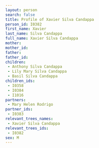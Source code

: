 ```yaml
---
layout: person
search: false
title: Profile of Xavier Silva Candappa
person_id: I0382
first_name: Xavier
last_name: Silva Candappa
full_name: Xavier Silva Candappa
mother: 
mother_id: 
father: 
father_id: 
children:
 - Anthony Silva Candappa
 - Lily Mary Silva Candappa
 - Basil Silva Candappa
children_ids:
 - I0358
 - I0384
 - I1016
partners:
 - Mary Helen Rodrigo
partner_ids:
 - I0383
relevant_trees_names:
 - Xavier Silva Candappa
relevant_trees_ids:
 - I0382
sex: M
---
```


